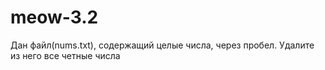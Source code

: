 # meow-3.2
Дан файл(nums.txt), содержащий целые числа, через пробел. Удалите из него все четные числа
